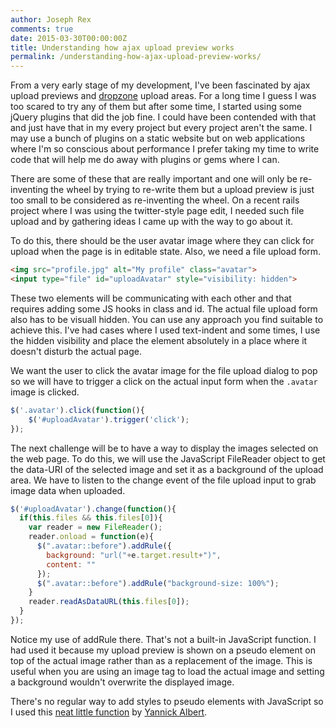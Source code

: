 ```yaml
---
author: Joseph Rex
comments: true
date: 2015-03-30T00:00:00Z
title: Understanding how ajax upload preview works
permalink: /understanding-how-ajax-upload-preview-works/
---
```


From a very early stage of my development, I've been fascinated by ajax upload previews and [dropzone](http://www.dropzonejs.com/) upload areas. For a long time I guess I was too scared to try any of them but after some time, I started using some jQuery plugins that did the job fine. I could have been contended with that and just have that in my every project but every project aren't the same. I may use a bunch of plugins on a static website but on web applications where I'm so conscious about performance I prefer taking my time to write code that will help me do away with plugins or gems where I can.
<!--more-->

There are some of these that are really important and one will only be re-inventing the wheel by trying to re-write them but a upload preview is just too small to be considered as re-inventing the wheel. On a recent rails project where I was using the twitter-style page edit, I needed such file upload and by gathering ideas I came up with the way to go about it.

To do this, there should be the user avatar image where they can click for upload when the page is in editable state. Also, we need a file upload form.

```html
<img src="profile.jpg" alt="My profile" class="avatar">
<input type="file" id="uploadAvatar" style="visibility: hidden">
```

These two elements will be communicating with each other and that requires adding some JS hooks in class and id. The actual file upload form also has to be visuall hidden. You can use any approach you find suitable to achieve this. I've had cases where I used text-indent and some times, I use the hidden visibility and place the element absolutely in a place where it doesn't disturb the actual page.

We want the user to click the avatar image for the file upload dialog to pop so we will have to trigger a click on the actual input form when the `.avatar` image is clicked.

```js
$('.avatar').click(function(){
    $('#uploadAvatar').trigger('click');
});
```

The next challenge will be to have a way to display the images selected on the web page. To do this, we will use the JavaScript FileReader object to get the data-URI of the selected image and set it as a background of the upload area. We have to listen to the change event of the file upload input to grab image data when uploaded.

```js
$('#uploadAvatar').change(function(){
  if(this.files && this.files[0]){
    var reader = new FileReader();
    reader.onload = function(e){
      $(".avatar::before").addRule({
        background: "url("+e.target.result+")",
        content: ""
      });
      $(".avatar::before").addRule("background-size: 100%");
    }
    reader.readAsDataURL(this.files[0]);
  }
});
```

Notice my use of addRule there. That's not a built-in JavaScript function. I had used it because my upload preview is shown on a pseudo element on top of the actual image rather than as a replacement of the image. This is useful when you are using an image tag to load the actual image and setting a background wouldn't overwrite the displayed image.

There's no regular way to add styles to pseudo elements with JavaScript so I used this [neat little function][2] by [Yannick Albert][3].


[1]: http://www.dropzonejs.com/
[2]: https://gist.github.com/yckart/5563717
[3]: http://yckart.com